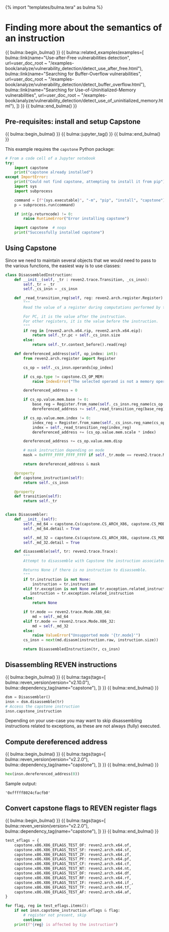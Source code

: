 {% import "templates/bulma.tera" as bulma %}

# Finding more about the semantics of an instruction

{{ bulma::begin_bulma() }}
{{ bulma::related_examples(examples=[
  bulma::link(name="Use-after-Free vulnerabilities detection", url=user_doc_root ~ "/examples-book/analyze/vulnerability_detection/detect_use_after_free.html"),
  bulma::link(name="Searching for Buffer-Overflow vulnerabilities", url=user_doc_root ~ "/examples-book/analyze/vulnerability_detection/detect_buffer_overflow.html"),
  bulma::link(name="Searching for Use-of-Uninitialized-Memory vulnerabilities", url=user_doc_root ~ "/examples-book/analyze/vulnerability_detection/detect_use_of_uninitialized_memory.html"),
]) }}
{{ bulma::end_bulma() }}

## Pre-requisites: install and setup Capstone

{{ bulma::begin_bulma() }}
{{ bulma::jupyter_tag() }}
{{ bulma::end_bulma() }}

This example requires the `capstone` Python package:

```py
# From a code cell of a Jupyter notebook
try:
    import capstone
    print("capstone already installed")
except ImportError:
    print("Could not find capstone, attempting to install it from pip")
    import sys
    import subprocess

    command = [f"{sys.executable}", "-m", "pip", "install", "capstone"]
    p = subprocess.run(command)

    if int(p.returncode) != 0:
        raise RuntimeError("Error installing capstone")

    import capstone  # noqa
    print("Successfully installed capstone")
```

## Using Capstone

Since we need to maintain several objects that we would need to pass to the various functions, the easiest way is to use classes:

```py
class DisassembledInstruction:
    def __init__(self, _tr : reven2.trace.Transition, _cs_insn):
        self._tr = _tr
        self._cs_insn = _cs_insn

    def _read_transition_reg(self, reg: reven2.arch.register.Register):
        """
        Read the value of a register during computations performed by the instruction.

        For PC, it is the value after the instruction.
        For other registers, it is the value before the instruction.
        """
        if reg in [reven2.arch.x64.rip, reven2.arch.x64.eip]:
            return self._tr.pc + self._cs_insn.size
        else:
            return self._tr.context_before().read(reg)

    def dereferenced_address(self, op_index: int):
        from reven2.arch.register import Register

        cs_op = self._cs_insn.operands[op_index]

        if cs_op.type != capstone.CS_OP_MEM:
            raise IndexError("The selected operand is not a memory operand")

        dereferenced_address = 0

        if cs_op.value.mem.base != 0:
            base_reg = Register.from_name(self._cs_insn.reg_name(cs_op.value.mem.base))
            dereferenced_address += self._read_transition_reg(base_reg)

        if cs_op.value.mem.index != 0:
            index_reg = Register.from_name(self._cs_insn.reg_name(cs_op.value.mem.index))
            index = self._read_transition_reg(index_reg)
            dereferenced_address += (cs_op.value.mem.scale * index)

        dereferenced_address += cs_op.value.mem.disp

        # mask instruction depending on mode
        mask = 0xFFFF_FFFF_FFFF_FFFF if self._tr.mode == reven2.trace.Mode.X86_64 else 0xFFFF_FFFF

        return dereferenced_address & mask

    @property
    def capstone_instruction(self):
        return self._cs_insn

    @property
    def transition(self):
        return self._tr


class Disassembler:
    def __init__(self):
        self._md_64 = capstone.Cs(capstone.CS_ARCH_X86, capstone.CS_MODE_64)
        self._md_64.detail = True

        self._md_32 = capstone.Cs(capstone.CS_ARCH_X86, capstone.CS_MODE_32)
        self._md_32.detail = True

    def disassemble(self, tr: reven2.trace.Trace):
        """
        Attempt to disassemble with Capstone the instruction associated to the passed transition.

        Returns None if there is no instruction to disassemble.
        """
        if tr.instruction is not None:
            instruction = tr.instruction
        elif tr.exception is not None and tr.exception.related_instruction is not None:
           instruction = tr.exception.related_instruction
        else:
            return None

        if tr.mode == reven2.trace.Mode.X86_64:
            md = self._md_64
        elif tr.mode == reven2.trace.Mode.X86_32:
            md = self._md_32
        else:
            raise ValueError("Unsupported mode '{tr.mode}'")
        cs_insn = next(md.disasm(instruction.raw, instruction.size))

        return DisassembledInstruction(tr, cs_insn)
```

## Disassembling REVEN instructions

{{ bulma::begin_bulma() }}
{{ bulma::tags(tags=[
  bulma::reven_version(version="v2.10.0"),
  bulma::dependency_tag(name="capstone"),
]) }}
{{ bulma::end_bulma() }}

```py
dsm = Disassembler()
insn = dsm.disassemble(tr)
# Access the capstone instruction
insn.capstone_instruction
```

Depending on your use-case you may want to skip disassembling instructions related to exceptions, as these are not always (fully) executed.

## Compute dereferenced address

{{ bulma::begin_bulma() }}
{{ bulma::tags(tags=[
  bulma::reven_version(version="v2.2.0"),
  bulma::dependency_tag(name="capstone"),
]) }}
{{ bulma::end_bulma() }}

```py
hex(insn.dereferenced_address(0))
```

Sample output:

```
'0xfffff8024cfacfb0'
```

## Convert capstone flags to REVEN register flags

{{ bulma::begin_bulma() }}
{{ bulma::tags(tags=[
  bulma::reven_version(version="v2.2.0"),
  bulma::dependency_tag(name="capstone"),
]) }}
{{ bulma::end_bulma() }}

```py
test_eflags = {
    capstone.x86.X86_EFLAGS_TEST_OF: reven2.arch.x64.of,
    capstone.x86.X86_EFLAGS_TEST_SF: reven2.arch.x64.sf,
    capstone.x86.X86_EFLAGS_TEST_ZF: reven2.arch.x64.zf,
    capstone.x86.X86_EFLAGS_TEST_PF: reven2.arch.x64.pf,
    capstone.x86.X86_EFLAGS_TEST_CF: reven2.arch.x64.cf,
    capstone.x86.X86_EFLAGS_TEST_NT: reven2.arch.x64.nt,
    capstone.x86.X86_EFLAGS_TEST_DF: reven2.arch.x64.df,
    capstone.x86.X86_EFLAGS_TEST_RF: reven2.arch.x64.rf,
    capstone.x86.X86_EFLAGS_TEST_IF: reven2.arch.x64.if_,
    capstone.x86.X86_EFLAGS_TEST_TF: reven2.arch.x64.tf,
    capstone.x86.X86_EFLAGS_TEST_AF: reven2.arch.x64.af,
}

for flag, reg in test_eflags.items():
    if not insn.capstone_instruction.eflags & flag:
        # register not present, skip
        continue
    print(f"{reg} is affected by the instruction")
```
